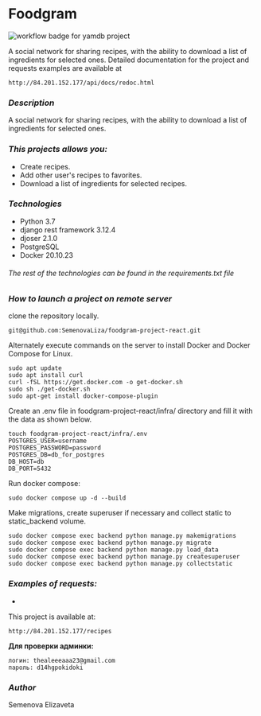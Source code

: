 # Foodgram 

![workflow badge for yamdb project](https://github.com/SemenovaLiza/foodgram-project-react/actions/workflows/workflow.yml/badge.svg)

A social network for sharing recipes, with the ability to download a list of ingredients for selected ones. Detailed documentation for the project and requests examples are available at
```
http://84.201.152.177/api/docs/redoc.html
```
### *Description*
A social network for sharing recipes, with the ability to download a list of ingredients for selected ones.
### *This projects allows you:*
- Create recipes.
- Add other user's recipes to favorites.
- Download a list of ingredients for selected recipes.
### *Technologies*
- Python 3.7
- django rest framework 3.12.4
- djoser 2.1.0
- PostgreSQL
- Docker 20.10.23
###### *The rest of the technologies can be found in the requirements.txt file*

### *How to launch a project on remote server*
clone the repository locally.
```
git@github.com:SemenovaLiza/foodgram-project-react.git
```
Alternately execute commands on the server to install Docker and Docker Compose for Linux.
```
sudo apt update
sudo apt install curl
curl -fSL https://get.docker.com -o get-docker.sh
sudo sh ./get-docker.sh
sudo apt-get install docker-compose-plugin
```
Create an .env file in foodgram-project-react/infra/ directory and fill it with the data as shown below.
```
touch foodgram-project-react/infra/.env
POSTGRES_USER=username
POSTGRES_PASSWORD=password
POSTGRES_DB=db_for_postgres
DB_HOST=db
DB_PORT=5432
```
Run docker compose:
```
sudo docker compose up -d --build
```
Make migrations, create superuser if necessary and collect static to static_backend volume.
```
sudo docker compose exec backend python manage.py makemigrations
sudo docker compose exec backend python manage.py migrate
sudo docker compose exec backend python manage.py load_data
sudo docker compose exec backend python manage.py createsuperuser
sudo docker compose exec backend python manage.py collectstatic
```
### *Examples of requests:*
- 
This project is available at:
```
http://84.201.152.177/recipes
```

**Для проверки админки:**
```
логин: thealeeeaaa23@gmail.com
пароль: d14hgpokidoki
```

### *Author*
Semenova Elizaveta